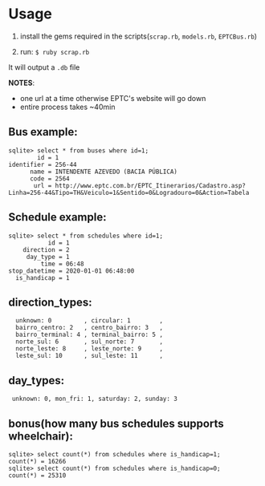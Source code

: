 # Usage

1. install the gems required in the
scripts(`scrap.rb`, `models.rb`, `EPTCBus.rb`)

2. run: ``$ ruby scrap.rb``

It will output a `.db` file

**NOTES**:
- one url at a time otherwise EPTC's website will go down
- entire process takes ~40min

## Bus example:

```
sqlite> select * from buses where id=1;
        id = 1
identifier = 256-44
      name = INTENDENTE AZEVEDO (BACIA PÚBLICA)
      code = 2564
       url = http://www.eptc.com.br/EPTC_Itinerarios/Cadastro.asp?Linha=256-44&Tipo=TH&Veiculo=1&Sentido=0&Logradouro=0&Action=Tabela
```

## Schedule example:

```
sqlite> select * from schedules where id=1;
           id = 1
    direction = 2
     day_type = 1
         time = 06:48
stop_datetime = 2020-01-01 06:48:00
  is_handicap = 1
```

## direction_types:

```
  unknown: 0         , circular: 1        ,
  bairro_centro: 2   , centro_bairro: 3   ,
  bairro_terminal: 4 , terminal_bairro: 5 ,
  norte_sul: 6       , sul_norte: 7       ,
  norte_leste: 8     , leste_norte: 9     ,
  leste_sul: 10      , sul_leste: 11      ,
```

## day_types:

```
 unknown: 0, mon_fri: 1, saturday: 2, sunday: 3
```

## bonus(how many bus schedules supports wheelchair):

```
sqlite> select count(*) from schedules where is_handicap=1;
count(*) = 16266
sqlite> select count(*) from schedules where is_handicap=0;
count(*) = 25310

```
